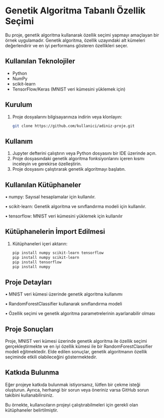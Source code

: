 # Genetik Algoritma Tabanlı Özellik Seçimi

Bu proje, genetik algoritma kullanarak özellik seçimi yapmayı amaçlayan bir örnek uygulamadır. Genetik algoritma, özellik uzayındaki alt kümeleri değerlendirir ve en iyi performans gösteren özellikleri seçer.

## Kullanılan Teknolojiler

- Python
- NumPy
- scikit-learn
- TensorFlow/Keras (MNIST veri kümesini yüklemek için)
  
## Kurulum

1. Proje dosyalarını bilgisayarınıza indirin veya klonlayın:

   ```bash
   git clone https://github.com/kullanici/adiniz-proje.git
   
## Kullanım

1. Jupyter defterini çalıştırın veya Python dosyasını bir IDE üzerinde açın.
2. Proje dosyasındaki genetik algoritma fonksiyonlarını içeren kısmı inceleyin ve gerekirse özelleştirin.
3. Proje dosyasını çalıştırarak genetik algoritmayı başlatın.

## Kullanılan Kütüphaneler

• numpy: Sayısal hesaplamalar için kullanılır.

• scikit-learn: Genetik algoritma ve sınıflandırma modeli için kullanılır.

• tensorflow: MNIST veri kümesini yüklemek için kullanılır

## Kütüphanelerin İmport Edilmesi
1. Kütüphaneleri içeri aktarın:
   ```bash
   pip install numpy scikit-learn tensorflow
   pip install numpy scikit-learn
   pip install tensorflow
   pip install numpy

## Proje Detayları

• MNIST veri kümesi üzerinde genetik algoritma kullanımı

• RandomForestClassifier kullanarak sınıflandırma modeli

• Özellik seçimi ve genetik algoritma parametrelerinin ayarlanabilir olması

## Proje Sonuçları

Proje, MNIST veri kümesi üzerinde genetik algoritma ile özellik seçimi gerçekleştirmekte ve en iyi özellik kümesi ile bir RandomForestClassifier modeli eğitmektedir. Elde edilen sonuçlar, genetik algoritmanın özellik seçiminde etkili olabileceğini göstermektedir.

## Katkıda Bulunma
Eğer projeye katkıda bulunmak istiyorsanız, lütfen bir çekme isteği oluşturun. Ayrıca, herhangi bir sorun veya öneriniz varsa GitHub sorun takibini kullanabilirsiniz.

Bu örnekte, kullanıcıların projeyi çalıştırabilmeleri için gerekli olan kütüphaneler belirtilmiştir.

